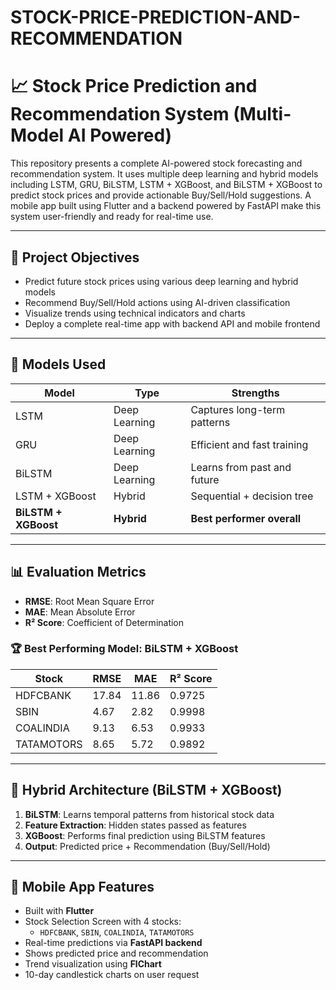 # STOCK-PRICE-PREDICTION-AND-RECOMMENDATION

# 📈 Stock Price Prediction and Recommendation System (Multi-Model AI Powered)

This repository presents a complete AI-powered stock forecasting and recommendation system. It uses multiple deep learning and hybrid models including LSTM, GRU, BiLSTM, LSTM + XGBoost, and BiLSTM + XGBoost to predict stock prices and provide actionable Buy/Sell/Hold suggestions. A mobile app built using Flutter and a backend powered by FastAPI make this system user-friendly and ready for real-time use.

---

## 🧠 Project Objectives

- Predict future stock prices using various deep learning and hybrid models
- Recommend Buy/Sell/Hold actions using AI-driven classification
- Visualize trends using technical indicators and charts
- Deploy a complete real-time app with backend API and mobile frontend

---

## 🚀 Models Used

| Model                | Type         | Strengths |
|---------------------|--------------|-----------|
| LSTM                | Deep Learning | Captures long-term patterns |
| GRU                 | Deep Learning | Efficient and fast training |
| BiLSTM              | Deep Learning | Learns from past and future |
| LSTM + XGBoost      | Hybrid        | Sequential + decision tree |
| **BiLSTM + XGBoost**| **Hybrid**    | **Best performer overall** |

---

## 📊 Evaluation Metrics

- **RMSE**: Root Mean Square Error
- **MAE**: Mean Absolute Error
- **R² Score**: Coefficient of Determination

### 🏆 Best Performing Model: BiLSTM + XGBoost

| Stock        | RMSE   | MAE   | R² Score |
|--------------|--------|-------|----------|
| HDFCBANK     | 17.84  | 11.86 | 0.9725   |
| SBIN         | 4.67   | 2.82  | 0.9998   |
| COALINDIA    | 9.13   | 6.53  | 0.9933   |
| TATAMOTORS   | 8.65   | 5.72  | 0.9892   |

---

## 🧠 Hybrid Architecture (BiLSTM + XGBoost)

1. **BiLSTM**: Learns temporal patterns from historical stock data
2. **Feature Extraction**: Hidden states passed as features
3. **XGBoost**: Performs final prediction using BiLSTM features
4. **Output**: Predicted price + Recommendation (Buy/Sell/Hold)

---

## 📲 Mobile App Features

- Built with **Flutter**
- Stock Selection Screen with 4 stocks:
  - `HDFCBANK`, `SBIN`, `COALINDIA`, `TATAMOTORS`
- Real-time predictions via **FastAPI backend**
- Shows predicted price and recommendation
- Trend visualization using **FlChart**
- 10-day candlestick charts on user request
